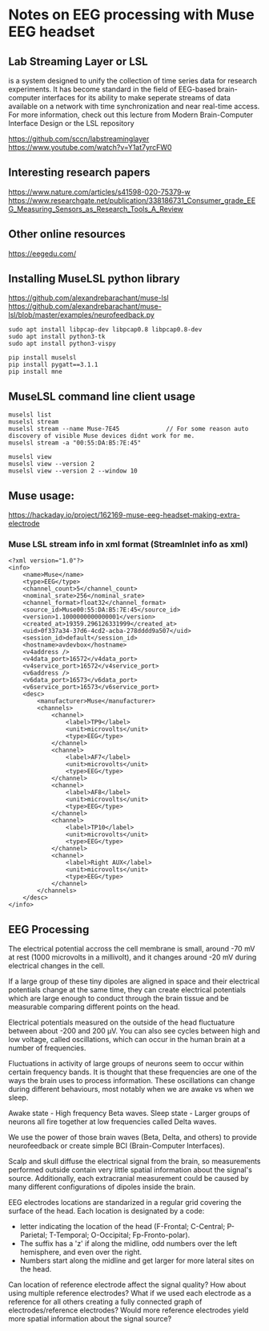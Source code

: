 # Notes on EEG processing with Muse EEG headset

## Lab Streaming Layer or LSL

is a system designed to unify the collection of time
series data for research experiments. It has become standard in the field of
EEG-based brain-computer interfaces for its ability to make seperate streams of
data available on a network with time synchronization and near real-time
access. For more information, check out this lecture from Modern Brain-Computer
Interface Design or the LSL repository

https://github.com/sccn/labstreaminglayer
https://www.youtube.com/watch?v=Y1at7yrcFW0


## Interesting research papers

https://www.nature.com/articles/s41598-020-75379-w
https://www.researchgate.net/publication/338186731_Consumer_grade_EEG_Measuring_Sensors_as_Research_Tools_A_Review


## Other online resources

https://eegedu.com/


## Installing MuseLSL python library

https://github.com/alexandrebarachant/muse-lsl
https://github.com/alexandrebarachant/muse-lsl/blob/master/examples/neurofeedback.py

    sudo apt install libpcap-dev libpcap0.8 libpcap0.8-dev
    sudo apt install python3-tk
    sudo apt install python3-vispy

    pip install muselsl
    pip install pygatt==3.1.1
    pip install mne


## MuseLSL command line client usage

    muselsl list
    muselsl stream
    muselsl stream --name Muse-7E45             // For some reason auto discovery of visible Muse devices didnt work for me.
    muselsl stream -a "00:55:DA:B5:7E:45"

    muselsl view
    muselsl view --version 2
    muselsl view --version 2 --window 10


## Muse usage:

https://hackaday.io/project/162169-muse-eeg-headset-making-extra-electrode


### Muse LSL stream info in xml format (StreamInlet info as xml)

    <?xml version="1.0"?>
    <info>
        <name>Muse</name>
        <type>EEG</type>
        <channel_count>5</channel_count>
        <nominal_srate>256</nominal_srate>
        <channel_format>float32</channel_format>
        <source_id>Muse00:55:DA:B5:7E:45</source_id>
        <version>1.1000000000000001</version>
        <created_at>19359.296126331999</created_at>
        <uid>0f337a34-37d6-4cd2-acba-278dddd9a507</uid>
        <session_id>default</session_id>
        <hostname>avdevbox</hostname>
        <v4address />
        <v4data_port>16572</v4data_port>
        <v4service_port>16572</v4service_port>
        <v6address />
        <v6data_port>16573</v6data_port>
        <v6service_port>16573</v6service_port>
        <desc>
            <manufacturer>Muse</manufacturer>
            <channels>
                <channel>
                    <label>TP9</label>
                    <unit>microvolts</unit>
                    <type>EEG</type>
                </channel>
                <channel>
                    <label>AF7</label>
                    <unit>microvolts</unit>
                    <type>EEG</type>
                </channel>
                <channel>
                    <label>AF8</label>
                    <unit>microvolts</unit>
                    <type>EEG</type>
                </channel>
                <channel>
                    <label>TP10</label>
                    <unit>microvolts</unit>
                    <type>EEG</type>
                </channel>
                <channel>
                    <label>Right AUX</label>
                    <unit>microvolts</unit>
                    <type>EEG</type>
                </channel>
            </channels>
        </desc>
    </info>

## EEG Processing

The electrical potential accross the cell membrane is small, around -70 mV at rest (1000 microvolts in a millivolt), and it changes around -20 mV during electrical changes in the cell.

If a large group of these tiny dipoles are aligned in space and their electrical potentials change at the same time, they can create electrical potentials which are large enough to conduct through the brain tissue and be measurable comparing different points on the head.

Electrical potentials measured on the outside of the head fluctuature between about -200 and 200 μV. You can also see cycles between high and low voltage, called oscillations, which can occur in the human brain at a number of frequencies.

Fluctuations in activity of large groups of neurons seem to occur within certain frequency bands. It is thought that these frequencies are one of the ways the brain uses to process information. These oscillations can change during different behaviours, most notably when we are awake vs when we sleep.

Awake state - High frequency Beta waves.
Sleep state - Larger groups of neurons all fire together at low frequencies called Delta waves.

We use the power of those brain waves (Beta, Delta, and others) to provide neurofeedback or create simple BCI (Brain-Computer Interfaces).

Scalp and skull diffuse the electrical signal from the brain, so measurements performed outside contain very little spatial information about the signal's source. Additionally, each extracranial measurement could be caused by many different configurations of dipoles inside the brain.

EEG electrodes locations are standarized in a regular grid covering the surface of the head.
Each location is designated by a code:
- letter indicating the location of the head (F-Frontal; C-Central; P-Parietal; T-Temporal; O-Occipital; Fp-Fronto-polar).
- The suffix has a 'z' if along the midline, odd numbers over the left hemisphere, and even over the right.
- Numbers start along the midline and get larger for more lateral sites on the head.

Can location of reference electrode affect the signal quality?
How about using multiple reference electrodes?
What if we used each electrode as a reference for all others creating a fully connected graph of electrodes/reference electrodes?
Would more reference electrodes yield more spatial information about the signal source?

